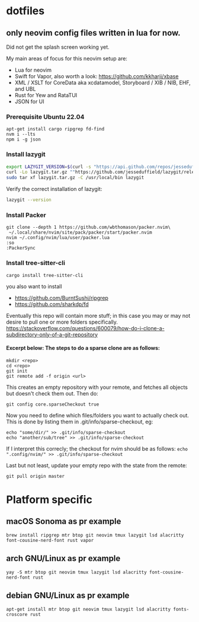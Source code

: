 # dotfiles
## only neovim config files written in lua for now.
Did not get the splash screen working yet.

My main areas of focus for this neovim setup are:
* Lua for neovim
* Swift for Vapor, also worth a look: https://github.com/kkharji/xbase
* XML / XSLT for CoreData aka xcdatamodel, Storyboard / XIB / NIB, EHF, and UBL
* Rust for Yew and RataTUI
* JSON for UI

### Prerequisite Ubuntu 22.04
```
apt-get install cargo ripgrep fd-find
nvm i --lts
npm i -g json
```

### Install lazygit

```sh
export LAZYGIT_VERSION=$(curl -s "https://api.github.com/repos/jesseduffield/lazygit/releases/latest" | json tag_name | tr -d v)
curl -Lo lazygit.tar.gz ""https://github.com/jesseduffield/lazygit/releases/download/v${LAZYGIT_VERSION}/lazygit_${LAZYGIT_VERSION}_Linux_x86_64.tar.gz""
sudo tar xf lazygit.tar.gz -C /usr/local/bin lazygit
```

Verify the correct installation of lazygit:

```sh
lazygit --version
```

### Install Packer
```
git clone --depth 1 https://github.com/wbthomason/packer.nvim\
 ~/.local/share/nvim/site/pack/packer/start/packer.nvim
nvim ~/.config/nvim/lua/user/packer.lua
:so
:PackerSync
```

### Install tree-sitter-cli
```
cargo install tree-sitter-cli
```

you also want to install

* https://github.com/BurntSushi/ripgrep
* https://github.com/sharkdp/fd

Eventually this repo will contain more stuff; in this case you may or may not desire to pull one or more folders specifically. https://stackoverflow.com/questions/600079/how-do-i-clone-a-subdirectory-only-of-a-git-repository

#### Excerpt below: The steps to do a sparse clone are as follows:

```
mkdir <repo>
cd <repo>
git init
git remote add -f origin <url>
```

This creates an empty repository with your remote, and fetches all objects but doesn't check them out. Then do:

`git config core.sparseCheckout true`

Now you need to define which files/folders you want to actually check out. This is done by listing them in .git/info/sparse-checkout, eg:

```
echo "some/dir/" >> .git/info/sparse-checkout
echo "another/sub/tree" >> .git/info/sparse-checkout
```

If I interpret this correcly; the checkout for nvim should be as follows: `echo ".config/nvim/" >> .git/info/sparse-checkout`

Last but not least, update your empty repo with the state from the remote:

`git pull origin master`

# Platform specific

## macOS Sonoma as pr example
```
brew install ripgrep mtr btop git neovim tmux lazygit lsd alacritty font-cousine-nerd-font rust vapor
```

## arch GNU/Linux as pr example
```
yay -S mtr btop git neovim tmux lazygit lsd alacritty font-cousine-nerd-font rust
```

## debian GNU/Linux as pr example
```
apt-get install mtr btop git neovim tmux lazygit lsd alacritty fonts-croscore rust
```
